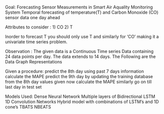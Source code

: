 Goal: Forecasting Sensor Measurements in Smart Air Aquality Monitoring System Temporal forecasting of temperature(T) and Carbon Monoxide (CO) sensor data one day ahead

Attributes to consider : 1) CO 2) T

Inorder to forecast T you should only use T and similarly for ‘CO’ making it a univariate time series problem.

Observation : The given data is a Continuous Time series Data containing 24 data points per day. The data extends to 14 days. The Following are the Data Graph Representations

Given a procedure: predict the 8th day using past 7 days information calculate the MAPE predict the 9th day by updating the training database from the 8th day values given now calculate the MAPE similarly go on till last day in test set

Models Used: Dense Neural Network Multiple layers of Bidirectional LSTM 1D Convolution Networks Hybrid model with combinations of LSTM’s and 1D cone’s TBATS NBEATS

